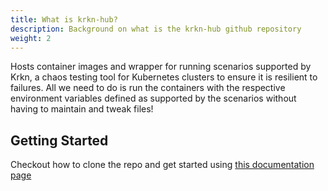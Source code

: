 ```yaml
---
title: What is krkn-hub?
description: Background on what is the krkn-hub github repository
weight: 2
---
```


Hosts container images and wrapper for running scenarios supported by Krkn, a chaos testing tool for Kubernetes clusters to ensure it is resilient to failures. All we need to do is run the containers with the respective environment variables defined as supported by the scenarios without having to maintain and tweak files!

## Getting Started
Checkout how to clone the repo and get started using [this documentation page](getting-started/_index.md#krkn-hub)